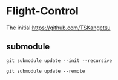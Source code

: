 # Flight-Control
The initial:https://github.com/TSKangetsu
## submodule
```
git submodule update --init --recursive
```
```
git submodule update --remote
```
